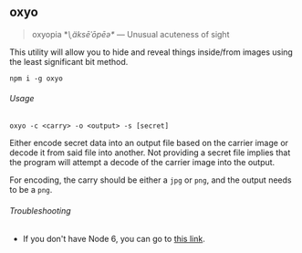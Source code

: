 ## oxyo
> oxyopia **\ˌäksēˈōpēə\** — Unusual acuteness of sight

This utility will allow you to hide and reveal things inside/from images using
the least significant bit method.

    npm i -g oxyo

###### Usage

    oxyo -c <carry> -o <output> -s [secret]

Either encode secret data into an output file based on the carrier image or
decode it from said file into another.
Not providing a secret file implies that the program will attempt a decode of
the carrier image into the output.

For encoding, the carry should be either a `jpg` or `png`, and the output needs
to be a `png`.

###### Troubleshooting

- If you don't have Node 6, you can go to [this link](https://www.youtube.com/watch?v=dQw4w9WgXcQ).
